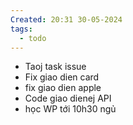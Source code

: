 ```yaml
---
Created: 20:31 30-05-2024
tags:
  - todo
---
```


- Taoj task issue
- Fix giao dien card 
- fix giao dien apple
- Code giao dienej API
- học WP tới 10h30 ngủ